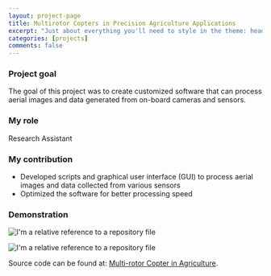 ```yaml
---
layout: project-page
title: Multirotor Copters in Precision Agriculture Applications
excerpt: "Just about everything you'll need to style in the theme: headings, paragraphs, blockquotes, tables, code blocks, and more."
categories: [projects]
comments: false
---
```


### Project goal
The goal of this project was to create customized software that can process aerial images and data generated from on-board cameras and sensors.

### My role
Research Assistant

### My contribution

* Developed scripts and graphical user interface (GUI) to process aerial images and data collected from various sensors
* Optimized the software for better processing speed

### Demonstration

![I'm a relative reference to a repository file](../../Pics/agriculture_aerial_image/Original.jpg)

![I'm a relative reference to a repository file](../../Pics/agriculture_aerial_image/NDVI-G.jpg)

Source code can be found at: [Multi-rotor Copter in Agriculture](https://github.com/liutairan/NDVI-Tools).
